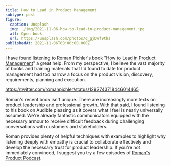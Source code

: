 ```yaml
---
title: How to Lead in Product Management
subtype: post
figure:
  caption: Unsplash
  img: ./img/2021-11-06-how-to-lead-in-product-management.jpg
  alt: Open book
  url: https://unsplash.com/photos/q_gjDWf9ths
publishedAt: 2021-11-06T00:00:00.000Z
---
```

I have found listening to Roman Pichler's book "[How to Lead in Product Management](https://www.audible.co.uk/pd/How-to-Lead-in-Product-Management-Audiobook/B08FCWFLZM)" a great help. From my perspective, I believe the vast majority of books and training materials that I'd found to date for product management had too narrow a focus on the product vision, discovery, requirements, planning and execution.

https://twitter.com/romanpichler/status/1292743718446014465

Roman's recent book isn't unique. There are increasingly more texts on product leadership and professional growth. With that said, I found listening to his book on Audible pleasing as it covers what I feel is nearly universally assumed. We're already fantastic communicators equipped with the necessary armour to receive difficult feedback during challenging conversations with customers and stakeholders.

Roman provides plenty of helpful techniques with examples to highlight why listening deeply with empathy is crucial to collaborate effectively and develop the necessary trust for product leadership. If you're not immediately convinced, I suggest you try a few episodes of [Roman's Product Podcast](https://www.romanpichler.com/podcast/).
